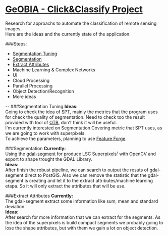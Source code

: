 # [GeOBIA - Click&Classify Project](https://github.com/geosynergy/geobia)
Research for approachs to automate the classification of remote sensing images. </br>
Here are the ideas and the currently state of the application.

###Steps:
* [Segmentation Tuning](#segmentation-tuning)
* [Segmentation](#segmentation)
* [Extract Attributes](#extract-attributes)
* Machine Learning & Complex Networks
* UI
* Cloud Processing
* Parallel Processing
* Object Detection/Recognition
* More ideas

--
###Segmentation Tuning
**Ideas:**</br>
Going to check the idea of [SPT](http://www.lvc.ele.puc-rio.br/wp/?p=1403), mainly the metrics that the program uses for check the quality of segmentation. Need to check too the result provided with tool of [OTB](https://www.orfeo-toolbox.org/), don't think it will be useful. </br>
I'm currently interested on Segmentation Covering metric that SPT uses, as we are going to work with superpixels.</br>
To achieve the parameters, planning to use [Feature Forge](https://github.com/machinalis/featureforge).

###Segmentation
**Currently:**</br>
Using the [gdal-segment](https://github.com/cbalint13/gdal-segment) for produce LSC Superpixels[¹](http://www.cv-foundation.org/openaccess/content_cvpr_2015/papers/Li_Superpixel_Segmentation_Using_2015_CVPR_paper.pdf) with OpenCV and export to shape trought the GDAL Library.</br>
**Ideas:**</br>
After finish the robust pipeline, we can search to output the resuts of gdal-segment direct to PostGIS. Also we can remove the statistic that the gdal-segment is creating and let it to the extract attributes/machine learning etapa. So it will only extract the attributes that will be use.

###Extract Attributes
**Currently:**</br>
The gdal-segment extract some information like sum, mean and standard deviation.</br>
**Ideas:**</br>
After search for more information that we can extract for the segments. As the idea of the superpixels is build compact segments we probably going to lose the shape attributes, but with them we gain a lot on object detection. 
